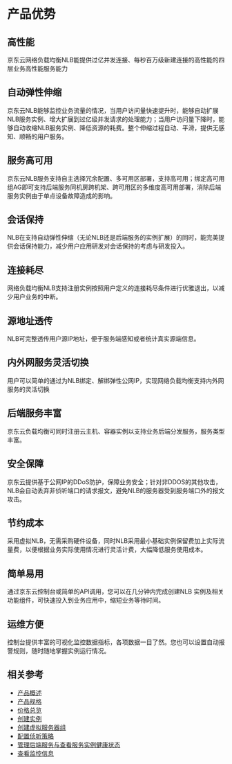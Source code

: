 # 产品优势

## 高性能

京东云网络负载均衡NLB能提供过亿并发连接、每秒百万级新建连接的高性能的四层业务高性能服务能力

## 自动弹性伸缩

京东云NLB能够监控业务流量的情况，当用户访问量快速提升时，能够自动扩展NLB服务实例、增大扩展到过亿级并发请求的处理能力；当用户访问量下降时，能够自动收缩NLB服务实例、降低资源的耗费。整个伸缩过程自动、平滑，提供无感知、顺畅的用户服务。

## 服务高可用

京东云NLB服务支持自主选择冗余配置、多可用区部署，支持高可用；绑定高可用组AG即可支持后端服务同机房跨机架、跨可用区的多维度高可用部署，消除后端服务实例由于单点设备故障造成的影响。

## 会话保持

NLB在支持自动弹性伸缩（无论NLB还是后端服务的实例扩展）的同时，能完美提供会话保持能力，减少用户应用研发对会话保持的考虑与研发投入。

## 连接耗尽

网络负载均衡NLB支持注册实例按照用户定义的连接耗尽条件进行优雅退出，以减少用户业务的中断。

## 源地址透传

NLB可完整透传用户源IP地址，便于服务端感知或者统计真实源端信息。

## 内外网服务灵活切换

用户可以简单的通过为NLB绑定、解绑弹性公网IP，实现网络负载均衡支持内外网服务的灵活切换

## 后端服务丰富

京东云负载均衡可同时注册云主机、容器实例以支持业务后端分发服务，服务类型丰富。

## 安全保障

京东云提供基于公网IP的DDoS防护，保障业务安全；针对非DDOS的其他攻击，NLB会自动丢弃非侦听端口的请求报文，避免NLB的服务器受到服务端口外的报文攻击。

## 节约成本

采用虚拟NLB，无需采购硬件设备，同时NLB采用最小基础实例保留费加上实际流量费，以便根据业务实际使用情况进行灵活计费，大幅降低服务使用成本。

## 简单易用

通过京东云控制台或简单的API调用，您可以在几分钟内完成创建NLB 实例及相关功能组件，可快速投入到业务应用中，缩短业务等待时间。

## 运维方便
控制台提供丰富的可视化监控数据指标，各项数据一目了然。您也可以设置自动报警规则，随时随地掌握实例运行情况。

## 相关参考

- [产品概述](../Introduction/Product-Overview.md)
- [产品规格](../Introduction/Specifications.md)
- [价格总览](../Pricing/Price-Overview.md)
- [创建实例](../Getting-Started/Create-Instance.md)
- [创建虚拟服务器组](../Operation-Guide/TargetGroup-Management.md)
- [配置侦听策略](../Operation-Guide/Listener-Management.md)
- [管理后端服务与查看服务实例健康状态](../Operation-Guide/Backend-Management.md)
- [查看监控信息](../Operation-Guide/Monitoring.md)


